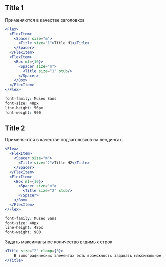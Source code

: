 ## Title 1

Применяются в качестве заголовков

```jsx
<Flex>
  <FlexItem>
    <Spacer size="m">
      <Title size="1">Title H1</Title>
    </Spacer>
  </FlexItem>
  <FlexItem>
    <Box ml={10}>
      <Spacer size="m">
        <Title size="1" stub/>
      </Spacer>
    </Box>
  </FlexItem>
</Flex>
```

```css static
font-family: Museo Sans
font-size: 48px
line-height: 56px
font-weight: 900
```

## Title 2

Применяются в качестве подзаголовков на лендингах.

```jsx
<Flex>
  <FlexItem>
    <Spacer size="m">
      <Title size="2">Title H2</Title>
    </Spacer>
  </FlexItem>
  <FlexItem>
    <Box ml={10}>
      <Spacer size="m">
        <Title size="2" stub/>
      </Spacer>
    </Box>
  </FlexItem>
</Flex>
```

```css static
font-family: Museo Sans
font-size: 40px
line-height: 48px
font-weight: 900
```

Задать максимальное количество видимых строк

```jsx
<Title size="2" clamp={3}>
    В типографических элементах есть возможность задавать максимальное количество видимых строк через свойство clamp. Если текст выходит за заданные рамки, в конце текста будет добавлено многоточие
</Title>
```
